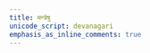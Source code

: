 ```yaml
---
title: मन्त्रेषु
unicode_script: devanagari
emphasis_as_inline_comments: true
---
```

<script>
redirectToRandomPage(url => url.startsWith("/mantra/") && !url.includes("/sangrahah/")  && !url.includes("/deva-id/") && !(pageUrlToParams[url] && ["to_understand", "to_memorize"].includes(pageUrlToParams[url].status)));
</script>